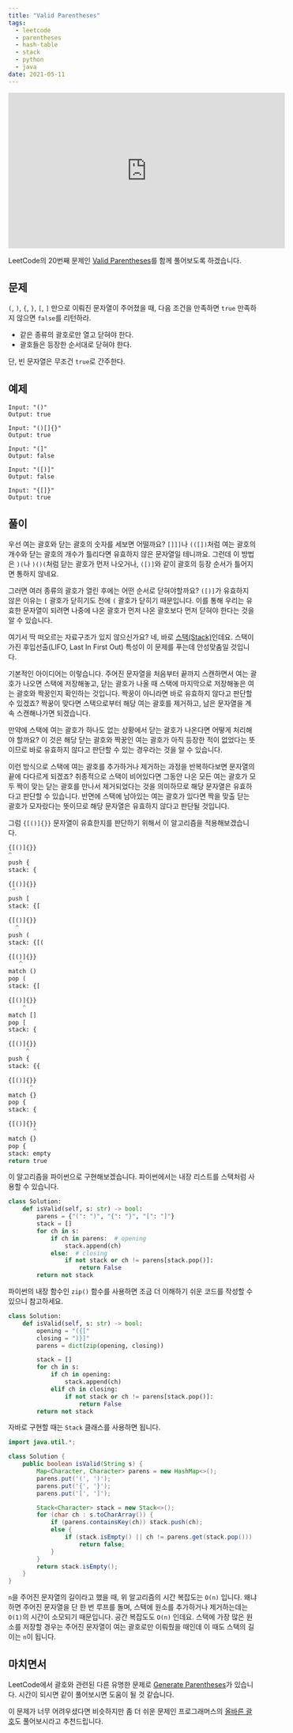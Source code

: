 ```yaml
---
title: "Valid Parentheses"
tags:
  - leetcode
  - parentheses
  - hash-table
  - stack
  - python
  - java
date: 2021-05-11
---
```


<iframe width="560" height="315" src="https://www.youtube.com/embed/4cGPICrIoWQ" title="YouTube video player" frameborder="0" allow="accelerometer; autoplay; clipboard-write; encrypted-media; gyroscope; picture-in-picture" allowfullscreen></iframe>

LeetCode의 20번째 문제인 [Valid Parentheses](https://leetcode.com/problems/valid-parentheses/)를 함께 풀어보도록 하겠습니다.

## 문제

`(`, `)`, `{`, `}`, `[`, `]` 만으로 이뤄진 문자열이 주어졌을 때, 다음 조건을 만족하면 `true` 만족하지 않으면 `false`를 리턴하라.

- 같은 종류의 괄호로만 열고 닫혀야 한다.
- 괄호들은 등장한 순서대로 닫혀야 한다.

단, 빈 문자열은 무조건 `true`로 간주한다.

## 예제

```
Input: "()"
Output: true
```

```
Input: "()[]{}"
Output: true
```

```
Input: "(]"
Output: false
```

```
Input: "([)]"
Output: false
```

```
Input: "{[]}"
Output: true
```

## 풀이

우선 여는 괄호와 닫는 괄호의 숫자를 세보면 어떨까요?
`[]]]`나 `(([])`처럼 여는 괄호의 개수와 닫는 괄호의 개수가 틀리다면 유효하지 않은 문자열일 테니까요.
그런데 이 방법은 `)(`나 `)()(`처럼 닫는 괄호가 먼저 나오거나, `([)]`와 같이 괄호의 등장 순서가 틀어지면 통하지 않네요.

그러면 여러 종류의 괄호가 열린 후에는 어떤 순서로 닫혀야할까요?
`([)]`가 유효하지 않은 이유는 `[` 괄호가 닫히기도 전에 `(` 괄호가 닫히기 때문입니다.
이를 통해 우리는 유효한 문자열이 되려면 나중에 나온 괄호가 먼저 나온 괄호보다 먼저 닫혀야 한다는 것을 알 수 있습니다.

여기서 딱 떠오르는 자료구조가 있지 않으신가요?
네, 바로 [스택(Stack)](/data-structures/stack/)인데요.
스택이 가진 후입선출(LIFO, Last In First Out) 특성이 이 문제를 푸는데 안성맞춤일 것입니다.

기본적인 아이디어는 이렇습니다.
주어진 문자열을 처음부터 끝까지 스캔하면서 여는 괄호가 나오면 스택에 저장해놓고, 닫는 괄호가 나올 때 스택에 마지막으로 저장해놓은 여는 괄호와 짝꿍인지 확인하는 것입니다.
짝꿍이 아니라면 바로 유효하지 않다고 판단할 수 있겠죠?
짝꿍이 맞다면 스택으로부터 해당 여는 괄호를 제거하고, 남은 문자열을 계속 스캔해나가면 되겠습니다.

만약에 스택에 여는 괄호가 하나도 없는 상황에서 닫는 괄호가 나온다면 어떻게 처리해야 할까요?
이 것은 해당 닫는 괄호와 짝꿍인 여는 괄호가 아직 등장한 적이 없었다는 뜻이므로 바로 유효하지 않다고 판단할 수 있는 경우라는 것을 알 수 있습니다.

이런 방식으로 스택에 여는 괄호를 추가하거나 제거하는 과정을 반복하다보면 문자열의 끝에 다다르게 되겠죠?
취종적으로 스택이 비어있다면 그동안 나온 모든 여는 괄호가 모두 짝이 맞는 닫는 괄호를 만나서 제거되었다는 것을 의미하므로 해당 문자열은 유효하다고 판단할 수 있습니다.
반면에 스택에 남아있는 여는 괄호가 있다면 짝을 맞출 닫는 괄호가 모자랐다는 뜻이므로 해당 문자열은 유효하지 않다고 판단될 것입니다.

그럼 `{[()]{}}` 문자열이 유효한지를 판단하기 위해서 이 알고리즘을 적용해보겠습니다.

```py
{[()]{}}
^
push {
stack: {
```

```py
{[()]{}}
 ^
push [
stack: {[
```

```py
{[()]{}}
  ^
push (
stack: {[(
```

```py
{[()]{}}
   ^
match ()
pop (
stack: {[
```

```py
{[()]{}}
    ^
match []
pop [
stack: {
```

```py
{[()]{}}
     ^
push {
stack: {{
```

```py
{[()]{}}
      ^
match {}
pop {
stack: {
```

```py
{[()]{}}
       ^
match {}
pop {
stack: empty
return true
```

이 알고리즘을 파이썬으로 구현해보겠습니다.
파이썬에서는 내장 리스트를 스택처럼 사용할 수 있습니다.

```py
class Solution:
    def isValid(self, s: str) -> bool:
        parens = {"(": ")", "{": "}", "[": "]"}
        stack = []
        for ch in s:
            if ch in parens:  # opening
                stack.append(ch)
            else:  # closing
                if not stack or ch != parens[stack.pop()]:
                    return False
        return not stack
```

파이썬의 내장 함수인 `zip()` 함수를 사용하면 조금 더 이해하기 쉬운 코드를 작성할 수 있으니 참고하세요.

```py
class Solution:
    def isValid(self, s: str) -> bool:
        opening = "({["
        closing = ")}]"
        parens = dict(zip(opening, closing))

        stack = []
        for ch in s:
            if ch in opening:
                stack.append(ch)
            elif ch in closing:
                if not stack or ch != parens[stack.pop()]:
                    return False
        return not stack
```

자바로 구현할 때는 `Stack` 클래스를 사용하면 됩니다.

```java
import java.util.*;

class Solution {
    public boolean isValid(String s) {
        Map<Character, Character> parens = new HashMap<>();
        parens.put('(', ')');
        parens.put('{', '}');
        parens.put('[', ']');

        Stack<Character> stack = new Stack<>();
        for (char ch : s.toCharArray()) {
            if (parens.containsKey(ch)) stack.push(ch);
            else {
                if (stack.isEmpty() || ch != parens.get(stack.pop()))
                    return false;
            }
        }
        return stack.isEmpty();
    }
}
```

`n`을 주어진 문자열의 길이라고 했을 때, 위 알고리즘의 시간 복잡도는 `O(n)` 입니다.
왜냐하면 주어진 문자열을 단 한 번 루프를 돌며, 스택에 원소를 추가하거나 제거하는데는 `O(1)`의 시간이 소모되기 때문입니다.
공간 복잡도도 `O(n)` 인데요.
스택에 가장 많은 원소를 저장할 경우는 주어진 문자열이 여는 괄호로만 이뤄줬을 때인데 이 때도 스택의 길이는 `n`이 됩니다.

## 마치면서

LeetCode에서 괄호와 관련된 다른 유명한 문제로 [Generate Parentheses](/problems/generate-parentheses/)가 있습니다.
시간이 되시면 같이 풀어보시면 도움이 될 것 같습니다.

이 문제가 너무 어려우셨다면 비슷하지만 좀 더 쉬운 문제인 프로그래머스의 [올바른 괄호](/problems/올바른-괄호/)도 풀어보시라고 추천드립니다.
